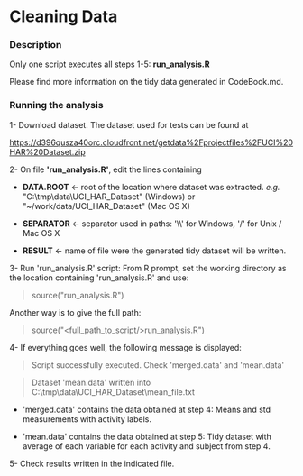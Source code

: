 # Cleaning Data

### Description

Only one script executes all steps 1-5: **run_analysis.R**

Please find more information on the tidy data generated in CodeBook.md.

### Running the analysis

1- Download dataset. The dataset used for tests can be found at
 
https://d396qusza40orc.cloudfront.net/getdata%2Fprojectfiles%2FUCI%20HAR%20Dataset.zip

2- On file **'run_analysis.R'**, edit the lines containing 

* **DATA.ROOT** <- root of the location where dataset was extracted. 
    *e.g.* "C:\\tmp\\data\\UCI_HAR_Dataset" (Windows) or "~/work/data/UCI_HAR_Dataset" (Mac OS X)

* **SEPARATOR** <- separator used in paths: '\\\\' for Windows, '/' for Unix / Mac OS X

* **RESULT** <- name of file were the generated tidy dataset will be written. 

3- Run 'run_analysis.R' script: From R prompt, set the working directory as the location containing 'run_analysis.R' and use:

> source("run_analysis.R")

  Another way is to give the full path: 

> source("<full_path_to_script/>run_analysis.R")

4- If everything goes well, the following message is displayed:

> Script successfully executed. Check 'merged.data' and 'mean.data'

> Dataset 'mean.data' written into C:\tmp\data\UCI_HAR_Dataset\mean_file.txt

* 'merged.data' contains the data obtained at step 4: Means and std measurements with activity labels.

* 'mean.data' contains the data obtained at step 5: Tidy dataset with average of each variable for each activity and subject from step 4.

5- Check results written in the indicated file.